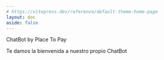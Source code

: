 ```yaml
---
# https://vitepress.dev/reference/default-theme-home-page
layout: doc
aside: false
---
```

<script setup>
import ChatBot from './components/ChatBot.vue';
</script>

<div class="flex">
<p>
    <span class='text-gray-300 text-4xl font-bold'>ChatBot</span>
    <span class='text-gray-300  font-bold'> by</span>
    <span class='text-gray-500 text-xl font-bold'> Place</span>
    <span class='text-orange-500 text-xl font-bold'>To</span>
    <span class='text-gray-500 text-xl font-bold'>Pay</span>
</p>
</div>

Te damos la bienvenida a nuestro propio ChatBot
<ChatBot />

